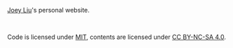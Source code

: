 [Joey Liu](https://www.liuzhch1.com)'s personal website.

<br/>

Code is licensed under [MIT](./LICENSE), contents are licensed under [CC BY-NC-SA 4.0](https://creativecommons.org/licenses/by-nc-sa/4.0/deed.en).
